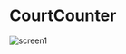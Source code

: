 # CourtCounter
![screen1](https://user-images.githubusercontent.com/31700562/37790303-caeafa06-2e0e-11e8-9837-c7fdd60b166f.jpg)
